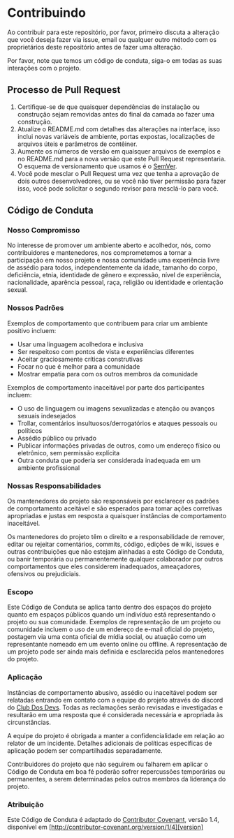 # Contribuindo

Ao contribuir para este repositório, por favor, primeiro discuta a alteração que você deseja fazer via issue, email ou qualquer outro método com os proprietários deste repositório antes de fazer uma alteração.

Por favor, note que temos um código de conduta, siga-o em todas as suas interações com o projeto.

## Processo de Pull Request

1. Certifique-se de que quaisquer dependências de instalação ou construção sejam removidas antes do final da camada ao fazer uma construção.
2. Atualize o README.md com detalhes das alterações na interface, isso inclui novas variáveis de ambiente, portas expostas, localizações de arquivos úteis e parâmetros de contêiner.
3. Aumente os números de versão em quaisquer arquivos de exemplos e no README.md para a nova versão que este Pull Request representaria. O esquema de versionamento que usamos é o [SemVer](http://semver.org/).
4. Você pode mesclar o Pull Request uma vez que tenha a aprovação de dois outros desenvolvedores, ou se você não tiver permissão para fazer isso, você pode solicitar o segundo revisor para mesclá-lo para você.

## Código de Conduta

### Nosso Compromisso

No interesse de promover um ambiente aberto e acolhedor, nós, como contribuidores e mantenedores, nos comprometemos a tornar a participação em nosso projeto e nossa comunidade uma experiência livre de assédio para todos, independentemente da idade, tamanho do corpo, deficiência, etnia, identidade de gênero e expressão, nível de experiência, nacionalidade, aparência pessoal, raça, religião ou identidade e orientação sexual.

### Nossos Padrões

Exemplos de comportamento que contribuem para criar um ambiente positivo incluem:

* Usar uma linguagem acolhedora e inclusiva
* Ser respeitoso com pontos de vista e experiências diferentes
* Aceitar graciosamente críticas construtivas
* Focar no que é melhor para a comunidade
* Mostrar empatia para com os outros membros da comunidade

Exemplos de comportamento inaceitável por parte dos participantes incluem:

* O uso de linguagem ou imagens sexualizadas e atenção ou avanços sexuais indesejados
* Trollar, comentários insultuosos/derrogatórios e ataques pessoais ou políticos
* Assédio público ou privado
* Publicar informações privadas de outros, como um endereço físico ou eletrônico, sem permissão explícita
* Outra conduta que poderia ser considerada inadequada em um ambiente profissional

### Nossas Responsabilidades

Os mantenedores do projeto são responsáveis por esclarecer os padrões de comportamento aceitável e são esperados para tomar ações corretivas apropriadas e justas em resposta a quaisquer instâncias de comportamento inaceitável.

Os mantenedores do projeto têm o direito e a responsabilidade de remover, editar ou rejeitar comentários, commits, código, edições de wiki, issues e outras contribuições que não estejam alinhadas a este Código de Conduta, ou banir temporária ou permanentemente qualquer colaborador por outros comportamentos que eles considerem inadequados, ameaçadores, ofensivos ou prejudiciais.

### Escopo

Este Código de Conduta se aplica tanto dentro dos espaços do projeto quanto em espaços públicos quando um indivíduo está representando o projeto ou sua comunidade. Exemplos de representação de um projeto ou comunidade incluem o uso de um endereço de e-mail oficial do projeto, postagem via uma conta oficial de mídia social, ou atuação como um representante nomeado em um evento online ou offline. A representação de um projeto pode ser ainda mais definida e esclarecida pelos mantenedores do projeto.

### Aplicação

Instâncias de comportamento abusivo, assédio ou inaceitável podem ser relatadas entrando em contato com a equipe do projeto através do discord do [Club Dos Devs](https://discord.gg/CP4B92jjYZ). Todas as reclamações serão revisadas e investigadas e resultarão em uma resposta que é considerada necessária e apropriada às circunstâncias. 

A equipe do projeto é obrigada a manter a confidencialidade em relação ao relator de um incidente. Detalhes adicionais de políticas específicas de aplicação podem ser compartilhadas separadamente.

Contribuidores do projeto que não seguirem ou falharem em aplicar o Código de Conduta em boa fé poderão sofrer repercussões temporárias ou permanentes, a serem determinadas pelos outros membros da liderança do projeto.

### Atribuição

Este Código de Conduta é adaptado do [Contributor Covenant][homepage], versão 1.4,
disponível em [http://contributor-covenant.org/version/1/4][version]

[homepage]: http://contributor-covenant.org
[version]: http://contributor-covenant.org/version/1/4/
